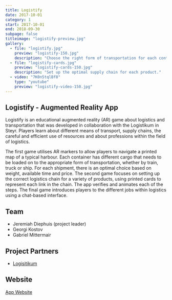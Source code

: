 ```yaml
---
title: Logistify
date: 2017-10-01
category: 1
start: 2017-10-01
end: 2018-09-30
subpage: false
titleimage: "logistify-preview.jpg"
gallery:
  - file: "logistify.jpg"
    preview: "logistify-150.jpg"
    description: "Choose the right form of transportation for each container."
  - file: "logistify-cards.jpg"
    preview: "logistify-cards-150.jpg"
    description: "Set up the optimal supply chain for each product."
  - video: "7K0n5tqlBf8"
    type: "youtube"
    preview: "logistify-video-150.jpg"
---
```


## Logistify - Augmented Reality App

Logistify is an educational augmented reality (AR) game about logistics and transportation that was developed in collaboration with the Logistikum in Steyr. Players learn about different means of transport, supply chains, the careful and efficient use of resources and about professions within the field of logistics. 

The first game utilises AR markers to allow players to navigate a printed map of a typical harbour. Each container has different cargo that needs to be loaded on to the appropriate form of transportation, whether by train, truck or ship. For each shipment, there is an optimal choice based on  weight, available time and price. The second game focuses on setting up the correct logistics chain for a variety of products, using printed cards to represent each link in the chain. The app verifies and animates each of the steps. The final game introduces players to the different jobs within logistics using a chat-based interface.

## Team

* Jeremiah Diephuis (project leader)
* Georgi Kostov
* Gabriel Mittermair

## Project Partners

* [Logisitikum](https://www.logistikum.at/)

## Website

[App Website](https://logistify.app/)
